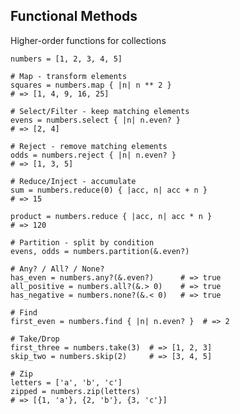 <!-- METADATA
{
  "title": "Crystal Functional Methods",
  "tags": [
    "crystal",
    "functional",
    "collections"
  ],
  "language": "crystal"
}
-->

## Functional Methods
Higher-order functions for collections
```crystal
numbers = [1, 2, 3, 4, 5]

# Map - transform elements
squares = numbers.map { |n| n ** 2 }
# => [1, 4, 9, 16, 25]

# Select/Filter - keep matching elements
evens = numbers.select { |n| n.even? }
# => [2, 4]

# Reject - remove matching elements
odds = numbers.reject { |n| n.even? }
# => [1, 3, 5]

# Reduce/Inject - accumulate
sum = numbers.reduce(0) { |acc, n| acc + n }
# => 15

product = numbers.reduce { |acc, n| acc * n }
# => 120

# Partition - split by condition
evens, odds = numbers.partition(&.even?)

# Any? / All? / None?
has_even = numbers.any?(&.even?)      # => true
all_positive = numbers.all?(&.> 0)    # => true
has_negative = numbers.none?(&.< 0)   # => true

# Find
first_even = numbers.find { |n| n.even? }  # => 2

# Take/Drop
first_three = numbers.take(3)  # => [1, 2, 3]
skip_two = numbers.skip(2)     # => [3, 4, 5]

# Zip
letters = ['a', 'b', 'c']
zipped = numbers.zip(letters)
# => [{1, 'a'}, {2, 'b'}, {3, 'c'}]
```
